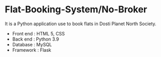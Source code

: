 # Flat-Booking-System/No-Broker
It is a Python application use to book flats in Dosti Planet North Society.
- Front end : HTML 5, CSS
- Back end :  Python 3.9
- Database : MySQL
- Framework : Flask
